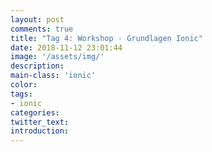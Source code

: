 ```yaml
---
layout: post
comments: true
title: "Tag 4: Workshop - Grundlagen Ionic"
date: 2018-11-12 23:01:44
image: '/assets/img/'
description:
main-class: 'ionic'
color:
tags:
- ionic
categories:
twitter_text:
introduction:
---
```

